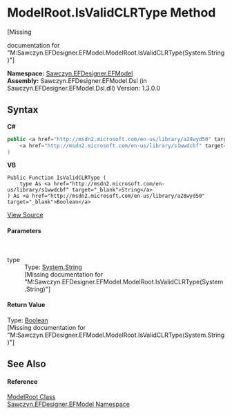 # ModelRoot.IsValidCLRType Method 
 

\[Missing <summary> documentation for "M:Sawczyn.EFDesigner.EFModel.ModelRoot.IsValidCLRType(System.String)"\]

**Namespace:**&nbsp;<a href="N_Sawczyn_EFDesigner_EFModel">Sawczyn.EFDesigner.EFModel</a><br />**Assembly:**&nbsp;Sawczyn.EFDesigner.EFModel.Dsl (in Sawczyn.EFDesigner.EFModel.Dsl.dll) Version: 1.3.0.0

## Syntax

**C#**<br />
``` C#
public <a href="http://msdn2.microsoft.com/en-us/library/a28wyd50" target="_blank">bool</a> IsValidCLRType(
	<a href="http://msdn2.microsoft.com/en-us/library/s1wwdcbf" target="_blank">string</a> type
)
```

**VB**<br />
``` VB
Public Function IsValidCLRType ( 
	type As <a href="http://msdn2.microsoft.com/en-us/library/s1wwdcbf" target="_blank">String</a>
) As <a href="http://msdn2.microsoft.com/en-us/library/a28wyd50" target="_blank">Boolean</a>
```

<a href="https://github.com/msawczyn/EFDesigner/tree/master/src/Dsl/CustomCode/Partials/ModelRoot.cs#L205" title="View the source code">View Source</a><br />

#### Parameters
&nbsp;<dl><dt>type</dt><dd>Type: <a href="http://msdn2.microsoft.com/en-us/library/s1wwdcbf" target="_blank">System.String</a><br />\[Missing <param name="type"/> documentation for "M:Sawczyn.EFDesigner.EFModel.ModelRoot.IsValidCLRType(System.String)"\]</dd></dl>

#### Return Value
Type: <a href="http://msdn2.microsoft.com/en-us/library/a28wyd50" target="_blank">Boolean</a><br />\[Missing <returns> documentation for "M:Sawczyn.EFDesigner.EFModel.ModelRoot.IsValidCLRType(System.String)"\]

## See Also


#### Reference
<a href="T_Sawczyn_EFDesigner_EFModel_ModelRoot">ModelRoot Class</a><br /><a href="N_Sawczyn_EFDesigner_EFModel">Sawczyn.EFDesigner.EFModel Namespace</a><br />